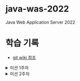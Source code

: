 # java-was-2022
Java Web Application Server 2022


# 학습 기록
- [git wiki 참조](https://github.com/new-pow/be-java-was/wiki)

<details>
<summary>미션 1주차</summary>

## 4월 3일 월요일
### 개인 학습 목표
- 오늘 블로깅 하기 반드시
- 오브젝트 읽기
- Http 요청에 대해 이해하기
- servlet 공부하기

### TODO
- [x]  Http 요청 공부하기
- [x]  미션 1단계 구현
- [x]  미션 2단계 구현
- [x]  오브젝트 챕터 3 읽기 (점심시간)

## 4월 4일 화요일
### 개인 학습 목표
- HTTP GET 프로토콜 학습
- TCP/IP 공부하기
- servlet 공부하기

### TODO
- [x]  미션 3단계 구현
- [x]  TCP/IP 책 읽기
- [x]  오브젝트 챕터 3 읽기 (점심시간)
- [ ]  알고리즘 문제풀이


## 4월 5일 수요일
### 개인 학습 목표
- HTTP Response 학습
- servlet 공부하기

### TODO
- [x]  미션 3단계 리팩토링
- [x]  오브젝트 챕터 3 읽기 (점심시간)
- [x]  알고리즘 문제풀이
- [ ]  시간남으면 스프링 강의 듣기
- [ ]  HTTP 완벽 가이드 읽기
- [x]  TCP/IP 책읽기 : 1챕터

## 4월 6일 목요일
### 개인 학습 목표
- HTTP Response 학습
- MIME 타입에 대해 이해하기
- 블로깅 하기

### TODO
- [x]  알고리즘 문제풀이
- [ ]  시간남으면 스프링 강의 듣기
- [x]  오브젝트 스터디
- [x]  TCP/IP 책읽기

## 4월 7일 금요일
### 개인 학습 목표
- 네트워킹 학습하기
- 주간동안 학습하지 못했던 것 학습

### TODO
- [x]  알고리즘 문제풀이
- [x]  TCP/IP 책읽기
- [x]  headfirst servlets 읽기

</details>

<details>
<summary>미션 2주차</summary>

## 개인 학습 목표
- 매일 조금씩 servlet 공부하기
- 매일 조금씩 HTTP 프로토콜에 대해 더 공부하기

## 4월 10일 월요일
- [ ]  미션4 구현하기
- [ ]  HeadFirst Servlets&JSP 챕터 1읽고 정리

## 4월 11일 화요일
- [ ]  미션5 구현하기
- [ ]  HeadFirst Servlets&JSP 챕터 2읽고 정리
- [ ]  object ch4 읽기

## 4월 12일 수요일
- [ ]  월-화에 공부하지 못한 것 추가 공부

## 4월 13일 목요일
- [ ]  미션6 구현하기
- [ ]  리눅스 파일 시스템 공부
- [ ]  object ch4 읽기

## 4월 14일 금요일
- [ ]  HeadFirst Servlets&JSP 챕터 2읽고 정리
- [ ]  object ch4 읽기
- [ ]  주간 공부하지 못한 것 추가 공부

</details>
